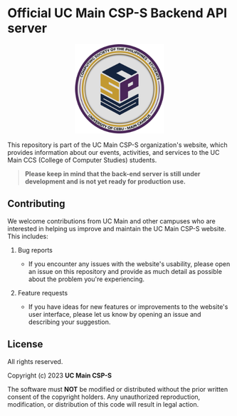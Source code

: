 # Official UC Main CSP-S Backend API server

<p align="center">
    <img width="200" height="200" src="https://raw.githubusercontent.com/csps/.github/main/images/CSPS_LOGO.png">
</p>

This repository is part of the UC Main CSP-S organization's website, which provides information about our events, activities, and services to the UC Main CCS (College of Computer Studies) students.

> **Please keep in mind that the back-end server is still under development and is not yet ready for production use.**

## Contributing

We welcome contributions from UC Main and other campuses who are interested in helping us improve and maintain the UC Main CSP-S website. This includes:

1. Bug reports
   - If you encounter any issues with the website's usability, please open an issue on this repository and provide as much detail as possible about the problem you're experiencing.

2. Feature requests
   - If you have ideas for new features or improvements to the website's user interface, please let us know by opening an issue and describing your suggestion.

## License

All rights reserved.

Copyright (c) 2023 **UC Main CSP-S**

The software must **NOT** be modified or distributed without the prior written consent of the copyright holders.
Any unauthorized reproduction, modification, or distribution of this code will result in legal action.
